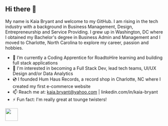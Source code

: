 ## Hi there 👋

My name is Kaia Bryant and welcome to my GitHub. I am rising in the tech industry with a background in Business Management, Design, Entrepreneurship and Service Providing.
I grew up in Washington, DC where I obtained my Bachelor's degree in Business Admin and Management and I moved to Charlotte, North Carolina to explore my career, passion and hobbies.

- 🌱 I’m currently a Coding Apprentice for RoadtoHire learning and building full stack applications
- 🧠 I'm interested in becoming a Full Stack Dev, lead tech teams, UI/UX Design and/or Data Analytics
- 💿 I founded Hum Haus Records, a record shop in Charlotte, NC where I created my first e-commerce website
- 📫 Reach me at: kaia.bryant@yahoo.com | linkedin.com/in/kaia-bryant
- ⚡ Fun fact: I'm really great at tounge twisters!

[<img src="https://upload.wikimedia.org/wikipedia/commons/thumb/c/ca/LinkedIn_logo_initials.png/960px-LinkedIn_logo_initials.png" width="40"/>](https://www.linkedin.com/in/kaia-bryant/)
